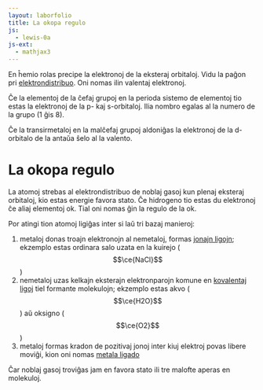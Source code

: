 ```yaml
---
layout: laborfolio
title: La okopa regulo
js:
  - lewis-0a
js-ext:
  - mathjax3
---
```


En ĥemio rolas precipe la elektronoj de la eksteraj orbitaloj.
Vidu la paĝon pri [elektrondistribuo](). Oni nomas ilin valentaj elektronoj.

Ĉe la elementoj de la ĉefaj grupoj en la perioda sistemo de elementoj
tio estas la elektronoj de la p- kaj s-orbitaloj. Ilia nombro egalas al
la numero de la grupo (1 ĝis 8).

Ĉe la transirmetaloj en la malĉefaj grupoj aldoniĝas la elektronoj de la
d-orbitalo de la antaŭa ŝelo al la valento. 

# La okopa regulo

La atomoj strebas al elektrondistribuo de noblaj gasoj kun plenaj eksteraj orbitaloj, kio
estas energie favora stato. Ĉe hidrogeno tio estas du elektronoj ĉe aliaj elementoj ok. 
Tial oni nomas ĝin la regulo de la ok.

Por atingi tion atomoj ligiĝas inter si laŭ tri bazaj manieroj: 

1. metaloj donas troajn elektronojn al nemetaloj, formas [jonajn ligojn](jona_ligo);
   ekzemplo estas ordinara salo uzata en la kuirejo ($$\ce{NaCl}$$)
2. nemetaloj uzas kelkajn eksterajn elektronparojn komune en [kovalentaj ligoj](kovalenta_ligo) tiel formante molekulojn; ekzemplo 
   estas akvo ($$\ce{H2O}$$) aŭ oksigno ($$\ce{O2}$$)
3. metaloj formas kradon de pozitivaj jonoj inter kiuj elektroj povas libere moviĝi, kion oni nomas [metala ligado](metala_ligo)

Ĉar noblaj gasoj troviĝas jam en favora stato ili tre malofte aperas en molekuloj.

<!--...elektronegativeco...

- Kreu apartajn paĝojn por ĉiu ligotipo! 

- pol(ar/usec)aj ligoj...: klarigu en aparta paĝo pri kovalenta ligo... 

- NaCl per jmol: http://lampx.tugraz.at/~hadley/ss1/crystalstructure/structures/nacl/nacl.php

-->

<!--

## Ekzemploj

Kiel ekzemploj de molekuloj kun kovalentaj ligoj ni povas rigardi gasajn molekulojn, kiuj troviĝas en la atmosfero:

- [nitrogeno](#N2){: #N2 onclick="glewis(event);"}
- [oksigeno](#O2){: #O2 onclick="glewis(event);"}
- [argono](#Ar){: #Ar onclick="glewis(event);"}
- [akvo (vaporo)](#H2O){: #H2O onclick="glewis(event);"}
- [karbondioksido](#CO2){: #CO2 onclick="glewis(event);"}
- [neono](#Ne){: #Ne onclick="glewis(event);"}
- [heliumo](#He){: #He onclick="glewis(event);"}
- [metano](#CH4){: #CH4 onclick="glewis(event);"}
- [kriptono](#Kr){: #Kr onclick="glewis(event);"}


-->
<!--
Ekzemploj de molekuloj formantaj (kun)valentajn ligojn estas hidrogeno kun (kun)valenta elektronparo,
oksigeno kun du (kun)valentaj paroj kaj nitrogeno kun tri (kun)valentaj paroj:
-->
<!--
<script>

  const gasoj = {
    N2: [["N","0#4:"],["N","0:"]],
    O2: [["O","0=3:5:"],["O","1:7:"]],
    Ar: [["Ar","0:2:4:6:"]],
    H2O:[["O","5:7:"],["H","7-"],["H","5-"]],
    CO2:[["C",""],["O","0="],["O","4="]],
    Ne: [["Ne","0:2:4:6:"]],
    He: [["He","4:"]],
    CH4:[["C",""],["H","1-"],["H","3-"],["H","5-"],["H","7-"]],
    Kr: [["Kr","0:2:4:6:"]]
  }

  const jonoj = {
    OH: [["O^-","6:0:2:"],["H","0-"]],
    H3O:[["O^⊕","0:"],["H","0-"],["H","6-"],["H","2-"]],
    Cl: [["Cl^-","0:2:4:6:"]],
    Na: [["Na^+"]],
    Mg: [["Mg^2+"]],
    K:  [["K^+"]],
    SO4:[["S",""],["O","0=3:5:"],["O","2=5:7:"],["O^-","4-0:2:6:"],["O^-","6-0:2:4:"]],
    Ca: [["Ca^2+"]],
    CO3:[["C",""],["O","1=4:6:"],["O^-","4-6:0:2:"],["O^-","6-0:2:4:"]]
    }

  function glewis(event) {
    event.preventDefault();
    const frm = event.target.id;
    const svg = document.getElementById("glewis");
    _lewis(svg,frm,gasoj[frm]);
  }

  function jlewis(event) {
    event.preventDefault();
    const frm = event.target.id;
    const svg = document.getElementById("jlewis");
    _lewis(svg,frm,jonoj[frm]);
  }

  function _lewis(svg,frm,spec) {
    console.log(frm)+": "+spec;

    // malplenigu
    svg.textContent = "";
    // desegnu Lewis-strukturon
    lewis(svg,spec);
  }

  window.onload = () => {
    const svg = document.getElementById("glewis");
    lewis(svg,[
      ["H","0-"],
      ["H",""],
    ]);
  }

</script>

<style>
/*
  svg {
    stroke-width: 0px;
    background-color: lightblue;
  }
  */

  text {
      font-family: helvetica, sans-serif;
      /*
      stroke: black;
      stroke-width: 0.2px;
      */
      font-size: 10px;
      text-anchor: middle;
      dominant-baseline: central;
  }
  tspan.sup {
    font-size: 8px;
  }
  circle {
      fill: black;
  }
  line {
      stroke: black;
      stroke-width: .6;
  }
</style>

<svg id="glewis"
    version="1.1" 
    xmlns="http://www.w3.org/2000/svg" 
    xmlns:xlink="http://www.w3.org/1999/xlink" width="240" height="240" viewBox="-30 -30 60 60">    
</svg>

En la formuloj streko simbolas (kun)valentan elektronparon, dum punkto 
simbolas valentan elektronon, kiu ne partoprenas en molekula ligo.
-->

<!-- iuj jonoj solvitaj en oceano vd. https://en.wikipedia.org/wiki/Ocean#Residence_times_of_chemical_elements_and_ions -->

<!--
Jonoj, solvitaj en marakvo, estas i.a.:

- [hidroksido](#OH){: #OH onclick="jlewis(event);"}
- [kloro](#Cl){: #Cl onclick="jlewis(event);"}
- [natrio](#Na){: #Na onclick="jlewis(event);"}
- [magnezio](#Mg){: #Mg onclick="jlewis(event);"}
- [kalio](#K){: #K onclick="jlewis(event);"}
- [sulfato](#SO4){: #SO4 onclick="jlewis(event);"}
- [kalcio](#Ca){: #Ca onclick="jlewis(event);"}
- [karbonato](#CO3){: #CO3 onclick="jlewis(event);"}
-->
<!--
// H+, OH-:
- [akvo](#H2O){: #H2O onclick="jlewis(event);"}

pri CO3 vd. ankaŭ
https://chemistry.stackexchange.com/questions/66033/in-the-carbonate-anion-which-atoms-gain-the-two-electrons

// - [silicio](#Si){: #Si onclick="glewis(event);"}
// - [mangano](#Mn){: #Mn onclick="glewis(event);"}
// - [aluminio](#Al){: #Al onclick="glewis(event);"}
// - [fero](#Fe){: #Fe onclick="glewis(event);"}
-->
<!--
<svg id="jlewis"
    version="1.1" 
    xmlns="http://www.w3.org/2000/svg" 
    xmlns:xlink="http://www.w3.org/1999/xlink" width="240" height="240" viewBox="-30 -30 60 60">    
</svg>
-->

<!-- https://www2.chem.wisc.edu/deptfiles/genchem/netorial/rottosen/tutorial/modules/intermolecular_forces/01review/review2.htm 

# jona lewis desegno... MgO
https://cnx.org/resources/3d947fe1453d06102e824653195aae5c/CG11C1_020.png
# NaCl
https://4.bp.blogspot.com/-jaAOIZ97HYM/VwUGn4KaVpI/AAAAAAAAArc/KUildrS-VB0-Hse5_6j_tGe8t6REfbsQg/s1600/772263_orig.jpeg
# MgCl2
https://www.nextgurukul.in/media/images/q2aanswers/1554099/Magnesium-Chloride-Formation_1401944529549.gif
# NH4NO3
http://ammoniumnitrate.weebly.com/uploads/9/8/2/0/9820288/500629623.png?371
-->